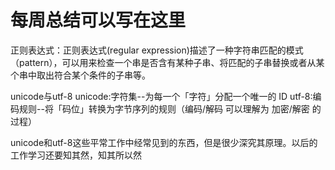 ﻿# 每周总结可以写在这里

正则表达式：正则表达式(regular expression)描述了一种字符串匹配的模式（pattern），可以用来检查一个串是否含有某种子串、将匹配的子串替换或者从某个串中取出符合某个条件的子串等。

unicode与utf-8
unicode:字符集--为每一个「字符」分配一个唯一的 ID
utf-8:编码规则--将「码位」转换为字节序列的规则（编码/解码 可以理解为 加密/解密 的过程）

unicode和utf-8这些平常工作中经常见到的东西，但是很少深究其原理。以后的工作学习还要知其然，知其所以然
